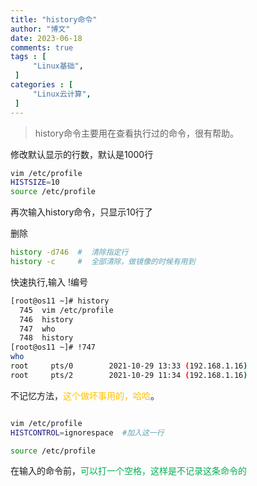 ```yaml
---
title: "history命令"                         
author: "博文"   
date: 2023-06-18         
comments: true  
tags : [                                    
     "Linux基础",
 ]
categories : [                              
     "Linux云计算",
 ]
---
```

>  history命令主要用在查看执行过的命令，很有帮助。

修改默认显示的行数，默认是1000行
```bash
vim /etc/profile
HISTSIZE=10
source /etc/profile
```

再次输入history命令，只显示10行了

删除
```bash
history -d746  #  清除指定行
history -c     #  全部清除，做镜像的时候有用到
```

快速执行,输入 !编号
```bash
[root@os11 ~]# history
  745  vim /etc/profile
  746  history
  747  who
  748  history
[root@os11 ~]# !747
who
root     pts/0        2021-10-29 13:33 (192.168.1.16)
root     pts/2        2021-10-29 11:34 (192.168.1.16)
```

不记忆方法，<font color="#ffc000">这个做坏事用的，哈哈</font>。
```bash

vim /etc/profile
HISTCONTROL=ignorespace  #加入这一行

source /etc/profile
```
在输入的命令前，<font color="#00b050">可以打一个空格，这样是不记录这条命令的</font>